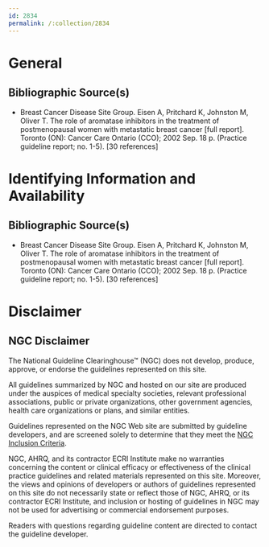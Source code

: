 ```yaml
---
id: 2834
permalink: /:collection/2834
---
```


# General

## Bibliographic Source(s)

- Breast Cancer Disease Site Group. Eisen A, Pritchard K, Johnston M, Oliver T. The role of aromatase inhibitors in the treatment of postmenopausal women with metastatic breast cancer [full report]. Toronto (ON): Cancer Care Ontario (CCO); 2002 Sep. 18 p. (Practice guideline report; no. 1-5). [30 references]

# Identifying Information and Availability

## Bibliographic Source(s)

- Breast Cancer Disease Site Group. Eisen A, Pritchard K, Johnston M, Oliver T. The role of aromatase inhibitors in the treatment of postmenopausal women with metastatic breast cancer [full report]. Toronto (ON): Cancer Care Ontario (CCO); 2002 Sep. 18 p. (Practice guideline report; no. 1-5). [30 references]

# Disclaimer

## NGC Disclaimer

The National Guideline Clearinghouse™ (NGC) does not develop, produce, approve, or endorse the guidelines represented on this site.

All guidelines summarized by NGC and hosted on our site are produced under the auspices of medical specialty societies, relevant professional associations, public or private organizations, other government agencies, health care organizations or plans, and similar entities.

Guidelines represented on the NGC Web site are submitted by guideline developers, and are screened solely to determine that they meet the [NGC Inclusion Criteria](/help-and-about/summaries/inclusion-criteria).

NGC, AHRQ, and its contractor ECRI Institute make no warranties concerning the content or clinical efficacy or effectiveness of the clinical practice guidelines and related materials represented on this site. Moreover, the views and opinions of developers or authors of guidelines represented on this site do not necessarily state or reflect those of NGC, AHRQ, or its contractor ECRI Institute, and inclusion or hosting of guidelines in NGC may not be used for advertising or commercial endorsement purposes.

Readers with questions regarding guideline content are directed to contact the guideline developer.

